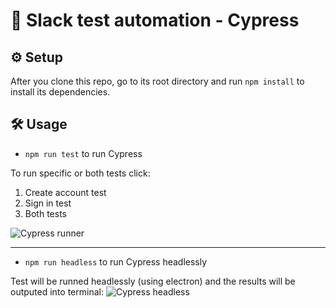 # 👋 Slack test automation - Cypress
## ⚙ Setup
After you clone this repo, go to its root directory and run `npm install` to install its dependencies.
## 🛠 Usage
- `npm run test` to run Cypress

To run specific or both tests click:
1. Create account test
2. Sign in test
3. Both tests

![Cypress runner](https://i.imgur.com/0uqOIyI.png)



---
- `npm run headless` to run Cypress headlessly

Test will be runned headlessly (using electron) and the results will be outputed into terminal:
![Cypress headless](https://i.imgur.com/69gCIHX.png)
